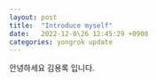 ```yaml
---
layout: post
title:  "Introduce myself"
date:   2022-12-0\26 12:45:29 +0900
categories: yongrok update
---
```



안녕하세요 김용록 입니다.
